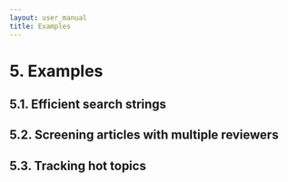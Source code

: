 ```yaml
---
layout: user_manual
title: Examples
---
```

# 5. Examples

## 5.1. Efficient search strings

## 5.2. Screening articles with multiple reviewers

## 5.3. Tracking hot topics 